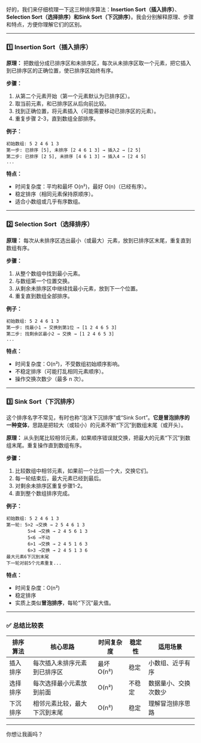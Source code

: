 好的，我们来仔细梳理一下这三种排序算法：**Insertion Sort（插入排序）**、**Selection Sort（选择排序）**和**Sink Sort（下沉排序）**。我会分别解释原理、步骤和特点，方便你理解它们的区别。

---

### 1️⃣ **Insertion Sort（插入排序）**

**原理：**
把数组分成已排序区和未排序区，每次从未排序区取一个元素，把它插入到已排序区的正确位置，使已排序区始终有序。

**步骤：**

1. 从第二个元素开始（第一个元素默认为已排序区）。
2. 取当前元素，和已排序区从后向前比较。
3. 找到正确位置，将元素插入（可能需要移动已排序区的元素）。
4. 重复步骤 2-3，直到数组全部排序。

**例子：**

```text
初始数组: 5 2 4 6 1 3
第一步: 已排序 [5], 未排序 [2 4 6 1 3] → 插入2 → [2 5]
第二步: 已排序 [2 5], 未排序 [4 6 1 3] → 插入4 → [2 4 5]
...
```

**特点：**

* 时间复杂度：平均和最坏 O(n²)，最好 O(n)（已经有序）。
* 稳定排序（相同元素保持原顺序）。
* 适合小数组或几乎有序数组。

---

### 2️⃣ **Selection Sort（选择排序）**

**原理：**
每次从未排序区选出最小（或最大）元素，放到已排序区末尾，重复直到数组有序。

**步骤：**

1. 从整个数组中找到最小元素。
2. 与数组第一个位置交换。
3. 从剩余未排序区中继续找最小元素，放到下一个位置。
4. 重复直到数组全部排序。

**例子：**

```text
初始数组: 5 2 4 6 1 3
第一步: 找最小1 → 交换到第1位 → [1 2 4 6 5 3]
第二步: 找剩余区最小2 → 交换 → [1 2 4 6 5 3]
...
```

**特点：**

* 时间复杂度：O(n²)，不受数组初始顺序影响。
* 不稳定排序（可能打乱相同元素顺序）。
* 操作交换次数少（最多 n 次）。

---

### 3️⃣ **Sink Sort（下沉排序）**

这个排序名字不常见，有时也称“泡沫下沉排序”或“Sink Sort”。**它是冒泡排序的一种变体**，思路是把较大（或较小）的元素不断“下沉”到数组末尾（或开头）。

**原理：**
从头到尾比较相邻元素，如果顺序错误就交换，把最大的元素“下沉”到数组末尾。重复操作直到数组有序。

**步骤：**

1. 比较数组中相邻元素，如果前一个比后一个大，交换它们。
2. 每一轮结束后，最大元素已经到最后。
3. 对剩余未排序区重复步骤1-2。
4. 直到整个数组排序完成。

**例子：**

```text
初始数组: 5 2 4 6 1 3
第一轮: 5>2 →交换 → 2 5 4 6 1 3
        5>4 →交换 → 2 4 5 6 1 3
        5<6 →不动
        6>1 →交换 → 2 4 5 1 6 3
        6>3 →交换 → 2 4 5 1 3 6
最大元素6下沉到末尾
下一轮对前5个元素重复...
```

**特点：**

* 时间复杂度：O(n²)
* 稳定排序
* 实质上类似**冒泡排序**，每轮“下沉”最大值。

---

### ✅ 总结比较表

| 排序算法 | 核心思路           | 时间复杂度   | 稳定性 | 适用场景       |
| ---- | -------------- | ------- | --- | ---------- |
| 插入排序 | 每次插入未排序元素到已排序区 | 最坏O(n²) | 稳定  | 小数组、近乎有序   |
| 选择排序 | 每次选择最小元素放到前面   | O(n²)   | 不稳定 | 数据量小、交换次数少 |
| 下沉排序 | 相邻元素比较，最大下沉到末尾 | O(n²)   | 稳定  | 理解冒泡排序思路   |

---

你想让我画吗？
